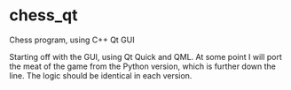 chess_qt
========

Chess program, using C++ Qt GUI

Starting off with the GUI, using Qt Quick and QML. At some point I will port the meat of the game from the Python version, which is further down the line. The logic should be identical in each version.

